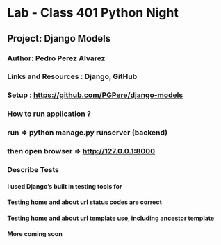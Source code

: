 # Lab - Class 401 Python Night

## Project: Django Models

### Author: Pedro Perez Alvarez

### Links and Resources : Django, GitHub

### Setup : <https://github.com/PGPere/django-models>

### How to run application ?

### run => python manage.py runserver (backend)

### then open browser => <http://127.0.0.1:8000>

### Describe Tests

#### I used Django’s built in testing tools for

#### Testing home and about url status codes are correct

#### Testing home and about url template use, including ancestor template

#### More coming soon